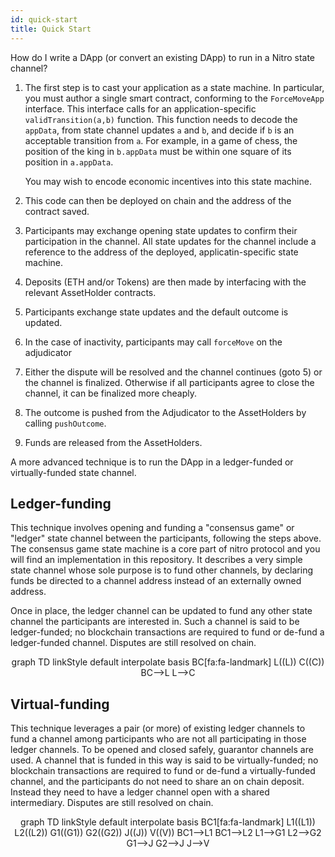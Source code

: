 ```yaml
---
id: quick-start
title: Quick Start
---
```


How do I write a DApp (or convert an existing DApp) to run in a Nitro state channel?

1. The first step is to cast your application as a state machine. In particular, you must author a single smart contract, conforming to the `ForceMoveApp` interface. This interface calls for an application-specific `validTransition(a,b)` function. This function needs to decode the `appData`, from state channel updates `a` and `b`, and decide if `b` is an acceptable transition from `a`. For example, in a game of chess, the position of the king in `b.appData` must be within one square of its position in `a.appData`.

   You may wish to encode economic incentives into this state machine.

2. This code can then be deployed on chain and the address of the contract saved.
3. Participants may exchange opening state updates to confirm their participation in the channel. All state updates for the channel include a reference to the address of the deployed, applicatin-specific state machine.
4. Deposits (ETH and/or Tokens) are then made by interfacing with the relevant AssetHolder contracts.
5. Participants exchange state updates and the default outcome is updated.
6. In the case of inactivity, participants may call `forceMove` on the adjudicator
7. Either the dispute will be resolved and the channel continues (goto 5) or the channel is finalized. Otherwise if all participants agree to close the channel, it can be finalized more cheaply.
8. The outcome is pushed from the Adjudicator to the AssetHolders by calling `pushOutcome`.
9. Funds are released from the AssetHolders.

A more advanced technique is to run the DApp in a ledger-funded or virtually-funded state channel.

## Ledger-funding

This technique involves opening and funding a "consensus game" or "ledger" state channel between the participants, following the steps above. The consensus game state machine is a core part of nitro protocol and you will find an implementation in this repository. It describes a very simple state channel whose sole purpose is to fund other channels, by declaring funds be directed to a channel address instead of an externally owned address.

Once in place, the ledger channel can be updated to fund any other state channel the participants are interested in. Such a channel is said to be ledger-funded; no blockchain transactions are required to fund or de-fund a ledger-funded channel. Disputes are still resolved on chain.

<div class="mermaid" align="center">
graph TD
linkStyle default interpolate basis
BC[fa:fa-landmark]
L((L))
C((C))
BC-->L
L-->C
</div>

## Virtual-funding

This technique leverages a pair (or more) of existing ledger channels to fund a channel among participants who are not all participating in those ledger channels. To be opened and closed safely, guarantor channels are used. A channel that is funded in this way is said to be virtually-funded; no blockchain transactions are required to fund or de-fund a virtually-funded channel, and the participants do not need to share an on chain deposit. Instead they need to have a ledger channel open with a shared intermediary. Disputes are still resolved on chain.

<div class="mermaid" align="center">
graph TD
linkStyle default interpolate basis
BC1[fa:fa-landmark]
L1((L1))
L2((L2))
G1((G1))
G2((G2))
J((J))
V((V))
BC1-->L1
BC1-->L2
L1-->G1
L2-->G2
G1-->J
G2-->J
J-->V
</div>
